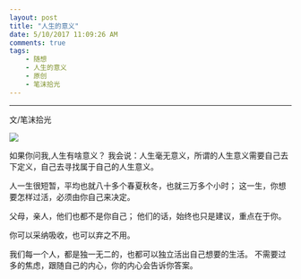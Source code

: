 ```yaml
---
layout: post
title: "人生的意义"
date: 5/10/2017 11:09:26 AM  
comments: true
tags: 
	- 随想 
	- 人生的意义
	- 原创
	- 笔沫拾光
---
```

---
文/笔沫拾光

![](/assets/img/think_life_meaningful.jpg)

如果你问我,人生有啥意义？
我会说：人生毫无意义，所谓的人生意义需要自己去下定义，自己去寻找属于自己的人生意义。

人一生很短暂，平均也就八十多个春夏秋冬，也就三万多个小时；
这一生，你想要怎样过活，必须由你自己来决定。

父母，亲人，他们也都不是你自己；
他们的话，始终也只是建议，重点在于你。

你可以采纳吸收，也可以弃之不用。

我们每一个人，都是独一无二的，也都可以独立活出自己想要的生活。
不需要过多的焦虑，跟随自己的内心，你的内心会告诉你答案。



